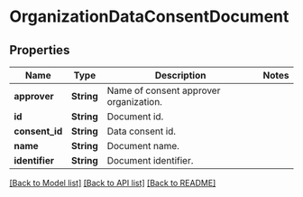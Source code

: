 # OrganizationDataConsentDocument

## Properties

Name | Type | Description | Notes
------------ | ------------- | ------------- | -------------
**approver** | **String** | Name of consent approver organization. | 
**id** | **String** | Document id. | 
**consent_id** | **String** | Data consent id. | 
**name** | **String** | Document name. | 
**identifier** | **String** | Document identifier. | 

[[Back to Model list]](../README.md#documentation-for-models) [[Back to API list]](../README.md#documentation-for-api-endpoints) [[Back to README]](../README.md)


